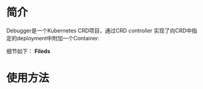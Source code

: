 # 简介 
Debugger是一个Kubernetes CRD项目，通过CRD controller 实现了向CRD中指定的deployment中附加一个Container.

细节如下：
**Fileds**

# 使用方法
